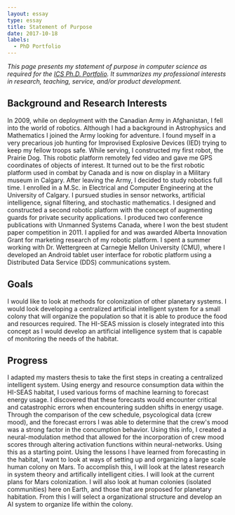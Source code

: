 ```yaml
---
layout: essay  
type: essay  
title: Statement of Purpose  
date: 2017-10-18  
labels:
  - PhD Portfolio
--- 
```


*This page presents my statement of purpose in computer science as required for the [ICS Ph.D. Portfolio](http://www.ics.hawaii.edu/academics/graduate-degree-programs/ph-d-in-ics/#phd-portfolio). It summarizes my professional interests in research, teaching, service, and/or product development.*

## Background and Research Interests
In 2009, while on deployment with the Canadian Army in Afghanistan, I fell into the world of robotics. Although I had a background in Astrophysics and Mathematics I joined the Army looking for adventure. I found myself in a very precarious job hunting for Improvised Explosive Devices (IED) trying to keep my fellow troops safe. While serving, I constructed my first robot, the Prairie Dog. This robotic platform remotely fed video and gave me GPS coordinates of objects of interest. It turned out to be the first robotic platform used in combat by Canada and is now on display in a Military museum in Calgary.
	After leaving the Army, I decided to study robotics full time. I enrolled in a M.Sc. in Electrical and Computer Engineering at the University of Calgary.  I pursued studies in sensor networks, artificial intelligence, signal filtering, and stochastic mathematics. I designed and constructed a second robotic platform with the concept of augmenting guards for private security applications. I produced two conference publications with Unmanned Systems Canada, where I won the best student paper competition in 2011. I applied for and was awarded  Alberta Innovation Grant for marketing research of my robotic platform. I spent a summer working with Dr. Wettergreen at Carnegie Mellon University (CMU), where I developed an Android tablet user interface for robotic platform using a Distributed Data Service (DDS) communications system. 
	
##  Goals
  I would like to look at methods for colonization of other planetary systems. I would look developing a centralized artificial intelligent system for a small colony that will organize the population so that it is able to produce the food and resources required. The HI-SEAS mission is closely integrated into this concept as I would develop an artificial intelligence system that is capable of monitoring the needs of the habitat.

## Progress
  I adapted my masters thesis to take the first steps in creating a centralized intelligent system. Using energy and resource consumption data within the HI-SEAS habitat, I used various forms of machine learning to forecast energy usage. I discovered that these forecasts would encounter critical and catastrophic errors when encountering sudden shifts in energy usage. Through the comparison of the cew schedule, psycological data (crew mood), and the forecast errors I was able to determine that the crew's mood was a strong factor in the concumption behavior. Using this info, I created a neural-modulation method that allowed for the incorporation of crew mood scores through altering activation functions within neural-networks. Using this as a starting point. Using the lessons I have learned from forecasting in the habitat, I want to look at ways of setting up and organizing a large scale human colony on Mars.
  To accomplish this, I will look at the latest research in system theory and artifically intelligent cities. I will look at the current plans for Mars colonization. I will also look at human colonies (isolated communities)  here on Earth, and those that are proposed for planetary habitation. From this I will select a organizational structure and develop an AI system to organize life within the colony. 
  
  
